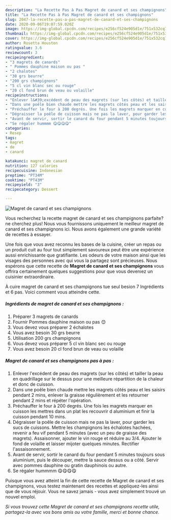 ```yaml
---
description: "La Recette Pas à Pas Magret de canard et ses champignons"
title: "La Recette Pas à Pas Magret de canard et ses champignons"
slug: 2047-la-recette-pas-a-pas-magret-de-canard-et-ses-champignons
date: 2020-09-06T19:07:59.020Z
image: https://img-global.cpcdn.com/recipes/e256cf524e905d1e/751x532cq70/magret-de-canard-et-ses-champignons-photo-principale-de-la-recette.jpg
thumbnail: https://img-global.cpcdn.com/recipes/e256cf524e905d1e/751x532cq70/magret-de-canard-et-ses-champignons-photo-principale-de-la-recette.jpg
cover: https://img-global.cpcdn.com/recipes/e256cf524e905d1e/751x532cq70/magret-de-canard-et-ses-champignons-photo-principale-de-la-recette.jpg
author: Rosetta Houston
ratingvalue: 3.6
reviewcount: 3
recipeingredient:
- "3 magrets de canards"
- " Pommes dauphine maison ou pas "
- "2 chalotes"
- "30 grs beurre"
- "200 grs champignons"
- "5 cl vin blanc sec ou rouge"
- "20 cl fond brun de veau ou volaille"
recipeinstructions:
- "Enlever l&#39;excédent de peau des magrets (sur les côtés) et tailler la peau en quadrillage sur le dessus pour une meilleure répartition de la chaleur et donc de cuisson."
- "Dans une poêle bien chaude mettre les magrets côtés peau et les saisirs pendant 2 mins, enlever la graisse régulièrement et les retourner pendant 2 mins et répéter l&#39;opération."
- "Préchauffer le four à 200 degrés. Une fois les magrets marquer en cuisson les mettres dans un plat les recouvrir d aluminium et finir la cuisson pendant 10 mins."
- "Dégraisser la poêle de cuisson mais ne pas la laver, pour garder les sucs de cuissons. Mettre les champignons les échalotes hachées, revenir a feu vif pendant 5 minutes (avec un peu de graisse des magrets). Assaisonner, ajouter le vin rouge et réduire au 3/4. Ajouter le fond de volaille et laisser mijoter quelques minutes. Rectifier l&#39;assaisonnement."
- "Avant de servir, sortir le canard du four pendant 5 minutes toujours sous aluminium, puis le découper, mettre la sauce dessus ou a côté. Servir avec pommes dauphine ou gratin dauphinois ou autre."
- "Se régaler hummmm 😋😋😋😋"
categories:
- Resep
tags:
- magret
- de
- canard

katakunci: magret de canard 
nutrition: 127 calories
recipecuisine: Indonesian
preptime: "PT34M"
cooktime: "PT43M"
recipeyield: "3"
recipecategory: Dessert

---
```



![Magret de canard et ses champignons](https://img-global.cpcdn.com/recipes/e256cf524e905d1e/751x532cq70/magret-de-canard-et-ses-champignons-photo-principale-de-la-recette.jpg)

Vous recherchez la recette magret de canard et ses champignons parfaite? ne cherchez plus! Nous vous fournissons uniquement le meilleur magret de canard et ses champignons ici. Nous avons également une grande variété de recettes à essayer.

Une fois que vous avez reconnu les bases de la cuisine, créer un repas ou un produit cuit au four tout simplement savoureux peut être une expérience aussi enrichissante que gratifiante. Les odeurs de votre maison ainsi que les visages des personnes avec qui vous la partagez sont précieuses. Nous espérons que cette recette de <strong> Magret de canard et ses champignons </strong> vous offrira certainement quelques suggestions pour que vous deveniez un cuisinier extraordinaire.

<!--inarticleads1-->

À cuire magret de canard et ses champignons tue seul besion 7 Ingrédients et 6 pas. Voici comment vous atteindre cette.

##### Ingrédients de magret de canard et ses champignons :

1. Préparer 3 magrets de canards
1. Fournir  Pommes dauphine maison ou pas 😊
1. Vous devez vous préparer 2 échalotes
1. Vous avez besoin 30 grs beurre
1. Utilisation 200 grs champignons
1. Vous devez vous préparer 5 cl vin blanc sec ou rouge
1. Vous avez besoin 20 cl fond brun de veau ou volaille




<!--inarticleads2-->

##### Magret de canard et ses champignons pas à pas :

1. Enlever l&#39;excédent de peau des magrets (sur les côtés) et tailler la peau en quadrillage sur le dessus pour une meilleure répartition de la chaleur et donc de cuisson.
1. Dans une poêle bien chaude mettre les magrets côtés peau et les saisirs pendant 2 mins, enlever la graisse régulièrement et les retourner pendant 2 mins et répéter l&#39;opération.
1. Préchauffer le four à 200 degrés. Une fois les magrets marquer en cuisson les mettres dans un plat les recouvrir d aluminium et finir la cuisson pendant 10 mins.
1. Dégraisser la poêle de cuisson mais ne pas la laver, pour garder les sucs de cuissons. Mettre les champignons les échalotes hachées, revenir a feu vif pendant 5 minutes (avec un peu de graisse des magrets). Assaisonner, ajouter le vin rouge et réduire au 3/4. Ajouter le fond de volaille et laisser mijoter quelques minutes. Rectifier l&#39;assaisonnement.
1. Avant de servir, sortir le canard du four pendant 5 minutes toujours sous aluminium, puis le découper, mettre la sauce dessus ou a côté. Servir avec pommes dauphine ou gratin dauphinois ou autre.
1. Se régaler hummmm 😋😋😋😋




<!--inarticleads1-->

<p>
Puisque vous avez atteint la fin de cette recette de Magret de canard et ses champignons, vous testez maintenant des recettes et appliquez-les ainsi que de vous réjouir. Vous ne savez jamais - vous avez simplement trouvé un nouvel emploi.
</p>

<p>
<i>Si vous trouvez cette Magret de canard et ses champignons recette utile, partagez-la avec vos bons amis ou votre famille, merci et bonne chance.</i>
</p>
